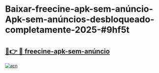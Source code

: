 # Baixar-freecine-apk-sem-anúncio-Apk-sem-anúncios-desbloqueado-completamente-2025-#9hf5t

# <h2><a href="https://ainizakaria.my?title=freecine-apk-sem-anúncio&ref=24M">🔗👉 🔴 freecine-apk-sem-anúncio</a></h2>

[![acn](https://github.com/user-attachments/assets/0f9c940e-d8b0-45ae-aac7-cd30a18b3e1c)](https://ainizakaria.my?title=freecine-apk-sem-anúncio&ref=24M)

